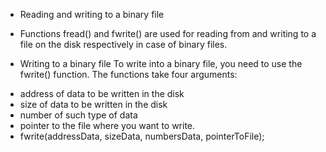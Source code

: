 * Reading and writing to a binary file
- Functions fread() and fwrite() are used for reading from and writing to a file on the disk respectively in case of binary files.

* Writing to a binary file
To write into a binary file, you need to use the fwrite() function. The functions take four arguments:

- address of data to be written in the disk
- size of data to be written in the disk
- number of such type of data
- pointer to the file where you want to write.
- fwrite(addressData, sizeData, numbersData, pointerToFile);